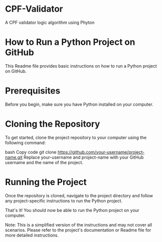 # CPF-Validator
A CPF validator logic algorithm using Phyton

# How to Run a Python Project on GitHub
This Readme file provides basic instructions on how to run a Python project on GitHub.

# Prerequisites
Before you begin, make sure you have Python installed on your computer.

# Cloning the Repository
To get started, clone the project repository to your computer using the following command:

bash
Copy code
git clone https://github.com/your-username/project-name.git
Replace your-username and project-name with your GitHub username and the name of the project.

# Running the Project
Once the repository is cloned, navigate to the project directory and follow any project-specific instructions to run the Python project.

That's it! You should now be able to run the Python project on your computer.

Note: This is a simplified version of the instructions and may not cover all scenarios. Please refer to the project's documentation or Readme file for more detailed instructions.
